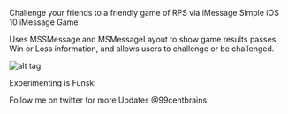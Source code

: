Challenge your friends to a friendly game of RPS via iMessage
Simple iOS 10 iMessage Game


Uses MSSMessage and MSMessageLayout to show game results
passes Win or Loss information, and allows users to challenge or be challenged.

![alt tag](https://github.com/99centbrains/RockPaperScissors/blob/master/RPS.gif?raw=true)

Experimenting is Funski

Follow me on twitter for more Updates
@99centbrains

